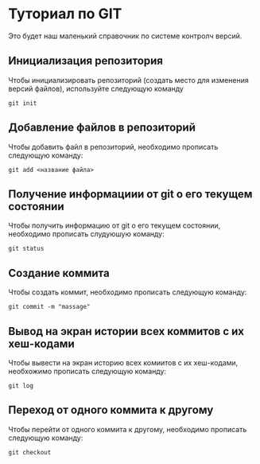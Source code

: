 # Туториал по GIT 
Это будет наш маленький справочник по системе контролч версий.
## Инициализация репозитория

Чтобы инициализировать репозиторий (создать место для изменения версий файлов), используйте следующую команду
```
git init
```

## Добавление файлов в репозиторий 

Чтобы добавить файл в репозиторий, необходимо прописать следующую команду:
```
git add <название файла>
```

## Получение информациии от git о его текущем состоянии 
Чтобы получить информацию от git о его текущем состоянии, необходимо прописать слудуюшую команду: 
```
git status 
```
## Создание коммита
Чтобы создать коммит, необходимо прописать следующую команду:
```
git commit -m "massage"
```
## Вывод на экран истории всех коммитов с их хеш-кодами
Чтобы вывести на экран историю всех комиитов с их хеш-кодами, необхожимо прописать следующую команду:
```
git log
```
## Переход от одного коммита к другому
Чтобы перейти от одного коммита к другому, необходимо прописать следующую команду:
```
git checkout
```